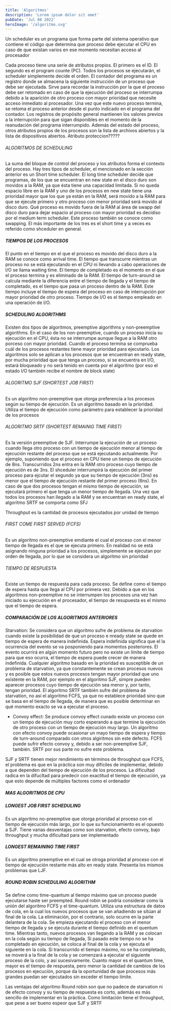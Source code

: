 ```yaml
---
title: 'Algoritmos'
description: 'Lorem ipsum dolor sit amet'
pubDate: 'Jul 08 2022'
heroImage: '/algoritmo.svg'
---
```


Un scheduler es un programa que forma parte del sistema operativo que contiene el código que determina que proceso debe ejecutar el CPU en caso de que existan varios en ese momento necesitan acceso al procesador

Cada proceso tiene una serie de atributos propios. El primero es el ID. El segundo es el program counte (PC). Todos los procesos se ejecutarán, el scheduler simplemente decide el orden. El contador del programa es un registro donde se almacena la siguiente instrucción de un proceso que debe ser ejecutada. Sirve para recordar la instrucción por la que el proceso debe ser retomado en caso de que la ejecución del proceso se interrumpa debido a la aparición de otro proceso con mayor prioridad que necesite acceso inmediato al procesador. Una vez que este nuevo proceso termina, se retoma el proceso anterior desde el punto indicado en el programa del contador. Los registros de propósito general mantienen los valores previos a la interrupción para que sigan disponibles en el momento de la reanudación del programa interrumpido. Además del estado del proceso, otros atributos propios de los procesos son la lista de archivos abiertos y la lista de dispositivos abiertos. Atributo proteccion?????

###### ALGORITMOS DE SCHEDULING
La suma del bloque de control del proceso y los atributos forma el contexto del proceso.
Hay tres tipos de scheduler, el mencionado en la sección anterior es un Short time scheduler. El long time scheduler decide que programas, de los que se encuentran en new state en el disco duro son movidos a la RAM, ya que ésta tiene una capacidad limitada. Si no queda espacio libre en la RAM y uno de los procesos en new state tiene una prioridad mayor que los que ya están en la RAM, será movido a la RAM para que se ejecute primero y otro proceso con menor prioridad será movido al disco duro. Qué proceso es movido fuera de la RAM al área de swapp del disco duro para dejar espacio al proceso con mayor prioridad es decidiso por el medium term scheduler. Este proceso también se conoce como swapping. El más importante de los tres es el short time y a veces es referido como shceduler en general.

##### TIEMPOS DE LOS PROCESOS
El punto en el tiempo en el que el proceso es movido del disco duro a la RAM se conoce como arrival time. El tiempo que transcurre mientras un proceso no se está ejecutando en el CPU ni llevando a cabo operaciones de I/O se llama waiting time. El tiempo de completado es el momento en el que el proceso termina y es eliminado de la RAM. El tiempo de turn-around se calcula mediante la diferencia entre el tiempo de llegada y el tiempo de completado, es el tiempo que pasa un proceso dentro de la RAM. Este tiempo incluye el tiempo de espera del proceso en caso de interrupción por mayor prioridad de otro proceso. Tiempo de I/O es el tiempo empleado en una operación de I/O.

##### SCHEDULING ALGORITHMS
Existen dos tipos de algoritmos, preemptive algorithms y non-preemptive algorithms. En el caso de los non-preemptive, cuando un proceso inicia su ejecución en el CPU, ésta no se interrumpe aunque llegue a la RAM otro porceso con mayor prioridad. Cuando el proceso termina se comprueba cuál de los procesos restantes tiene mayor prioridad para ejecutarlo. Los algoritmos solo se aplican a los procesos que se encuentran en ready state, por mucha prioridad que que tenga un proceso, si se encuentra en I/O, estará bloqueado y no será tenido en cuenta por el algoritmo (por eso el estado I/O también recibe el nombre de block state)



###### ALGORITMO SJF (SHORTEST JOB FIRST)
Es un algoritmo non-preemptive que otorga preferencia a los procesos según su tiempo de ejecución. Es un algoritmo basado en la prioridad. Utiliza el tiempo de ejecución como parámetro para establecer la prioridad de los procesos

###### ALGORITMO SRTF (SHORTEST REMAINIG TIME FIRST)
Es la versión preemptive de SJF. Interrumpe la ejecución de un proceso cuando llega otro proceso con un tiempo de ejecución menor al tiempo de ejecución restante del proceso que se está ejecutando actualmente. Por ejemplo, suponiendo que el proceso en CPU tiene un tiempo de ejecución de 8ns. Transcurridos 2ns entra en la RAM otro proceso cuyo tiempo de ejecución es de 3ns. El shceduler interrumpirá la ejecución del primer proceso para ejcutar el segundo ya que su tiempo de ejecución (3ns) es menor que el tiempo de ejecución restante del primer proceso (6ns). En caso de que dos procesos tengan el mismo tiempo de ejecución, se ejecutará primero el que tenga un menor tiempo de llegada. Una vez que todos los procesos han llegado a la RAM y se encuentran en ready state, el algoritmo SRTF se comporta como SFJ

Throughput es la cantidad de procesos ejecutados por unidad de tiempo

###### FIRST COME FIRST SERVED (FCFS)
Es un algoritmo non-preemptive emdiante el cual el proceso con el menor tiempo de llegada es el que se ejecuta primero. En realidad no se está asignando ninguna prioridad a los procesos, simplemente se ejecutan por orden de llegada, por lo que se considera un algoritmo sin prioridad

###### TIEMPO DE RESPUESTA
Existe un tiempo de respuesta para cada proceso. Se define como el tiempo de espera hasta que llega al CPU por primera vez. Debido a que en los algoritmos non-preemptive no se interrumpen los procesos una vez han iniciado su ejecución en el procesador, el tiempo de resupuesta es el mismo que el tiempo de espera.

##### COMPARACIÓN DE LOS ALGORITMOS ANTERIORES

Starvation: Se considera que un algoritmo sufre de problema de starvation cuando existe la posibilidad de que un proceso e nready state se quede en tiempo de espera de manera indefinida. Espera indefinida significa que el la ocurrencia del evento se va posponiendo para momentos posteriores. El evento ocurrirá en algún momento futuro pero no existe un límite de tiempo para que eso ocurra, el tiempo de espera puede crecer de manera indefinida. Cualquier algoritmo basado en la prioridad es susceptible de un problema de starvation, ya que constantemente se crean procesos nuevos y es posible que estos nuevos procesos tengan mayor prioridad que uno existente en la RAM, por ejemplo en el algoritmo SJF, simpre pueden aparecer procesos cuyo tiempo de ejecución sea menor y, por tanto, tengan prioridad. El algoritmo SRTF también sufre del problema de starvation, no así el algoritmo FCFS, ya que no establece prioridad sino que se basa en el tiempo de llegada, de manera que es posible determinar en qué momento exacto se va a ejecutar el proceso.

- Convoy effect: Se produce convoy effect cunado existe un proceso con un tiempo de ejecución muy corto esperando a que termine la ejecución de otro proceso con un tiempo de ejecución muy largo. Un algoritmo con efecto convoy puede ocasionar un mayo tiempo de espera y tiempo de turn-around comparado con otros algiritmos sin este defecto. FCFS puede sufrir efecto convoy y, debido a ser non-preemptive SJF, también. SRTF por sus parte no sufre este problema.

SJF y SRTF tienen mejor rendimiento en términos de throughput que FCFS, el problema es que en la práctica son muy difíciles de implementar, debido a que dependen del tiempo de ejecución de los procesos. La dificultad radica en la difucltad para predecir con exactitud el tiempo de ejecución, ya que esto depende de múltiples factores como el ordenador


##### MAS ALGORITMOS DE CPU
##### LONGEST JOB FIRST SCHEDULING
Es un algoritmo no-preemptive que otorga prioridad al proceso con el tiempo de ejecución más largo, por lo que su funcionamiento es el opuesto a SJF. Tiene varias desventajas como son starvation, efecto convoy, bajo throughput y mucha dificultad para ser implementado

##### LONGEST REMAINING TIME FIRST
Es un algoritmo preemptive en el cual se otroga prioridad al proceso con el tiempo de ejecución restante más alto en ready state. Presenta los mismos problemas que LJF.

##### ROUND ROBIN SCHEDULING ALGORITHM
Se define como time-quantum al tiempo máximo que un proceso puede ejecutarse haste ser preempted. Round robin se podría considerar como la unión del algoritmo FCFS y el time-quantum. Utiliza una estructura de datos de cola, en la cual los nuevos procesos que se van añadiendo se sitúan al final de la cola. La eliminación, por el contrario, solo ocurre en la parte delantera de la cola. Se empieza ejecutando el proceso con el menor tiempo de llegada y se ejecuta durante el tiempo definido en el quentum time. Mientras tanto, nuevos procesos van llegando a la RAM y se colocan en la cola según su tiempo de llegada, Si pasado este tiempo no se ha completado en ejecución, se coloca al final de la cola y se ejecuta el siguiente en la cola. Si transcurrido el tiempo máximo, no se ha completado, se moverá a la final de la cola y se comenzará a ejecutar el siguiente proceso de la colo, y así sucesivamente. Cuanto mayor es el quantum time, mayor es el tiempo de respuesta, pero menor la cantidad de cambios de los procesos en ejecución, porque da la oportunidad de que procesos más grandes puedan ser ejecutados sin exceder el tiempo límite.

Las ventajas del algoritmo Round robin son que no padece de starvation ni de efecto convoy y su tiempo de respuesta es corto, además es más sencillo de implementar en la práctica. Como limitación tiene el throughput, que pese a ser bueno espeor que SJF y SRTF